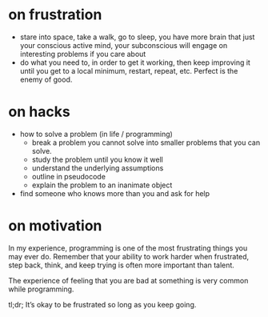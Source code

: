 # on frustration

* stare into space, take a walk, go to sleep, you have more brain that just your conscious active mind, your subconscious will engage on interesting problems if you care about  
* do what you need to, in order to get it working, then keep improving it until you get to a local minimum, restart, repeat, etc.  Perfect is the enemy of good.

# on hacks

* how to solve a problem (in life / programming)
  * break a problem you cannot solve into smaller problems that you can solve.
  * study the problem until you know it well
  * understand the underlying assumptions
  * outline in pseudocode
  * explain the problem to an inanimate object
* find someone who knows more than you and ask for help


# on motivation

 In my experience, programming is one of the most frustrating things you may ever do.  Remember that your ability to work harder when frustrated, step back, think, and keep trying is often more important than talent. 

The experience of feeling that you are bad at something is very common while programming.

tl;dr; It’s okay to be frustrated so long as you keep going.
